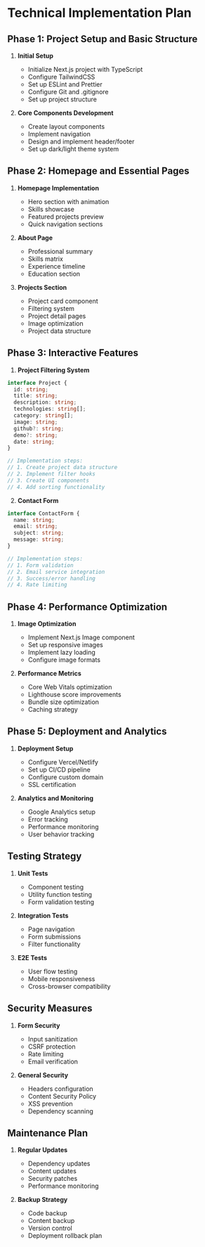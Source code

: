 # Technical Implementation Plan

## Phase 1: Project Setup and Basic Structure
1. **Initial Setup**
   - Initialize Next.js project with TypeScript
   - Configure TailwindCSS
   - Set up ESLint and Prettier
   - Configure Git and .gitignore
   - Set up project structure

2. **Core Components Development**
   - Create layout components
   - Implement navigation
   - Design and implement header/footer
   - Set up dark/light theme system

## Phase 2: Homepage and Essential Pages
1. **Homepage Implementation**
   - Hero section with animation
   - Skills showcase
   - Featured projects preview
   - Quick navigation sections

2. **About Page**
   - Professional summary
   - Skills matrix
   - Experience timeline
   - Education section

3. **Projects Section**
   - Project card component
   - Filtering system
   - Project detail pages
   - Image optimization
   - Project data structure

## Phase 3: Interactive Features
1. **Project Filtering System**
```typescript
interface Project {
  id: string;
  title: string;
  description: string;
  technologies: string[];
  category: string[];
  image: string;
  github?: string;
  demo?: string;
  date: string;
}

// Implementation steps:
// 1. Create project data structure
// 2. Implement filter hooks
// 3. Create UI components
// 4. Add sorting functionality
```

2. **Contact Form**
```typescript
interface ContactForm {
  name: string;
  email: string;
  subject: string;
  message: string;
}

// Implementation steps:
// 1. Form validation
// 2. Email service integration
// 3. Success/error handling
// 4. Rate limiting
```

## Phase 4: Performance Optimization
1. **Image Optimization**
   - Implement Next.js Image component
   - Set up responsive images
   - Implement lazy loading
   - Configure image formats

2. **Performance Metrics**
   - Core Web Vitals optimization
   - Lighthouse score improvements
   - Bundle size optimization
   - Caching strategy

## Phase 5: Deployment and Analytics
1. **Deployment Setup**
   - Configure Vercel/Netlify
   - Set up CI/CD pipeline
   - Configure custom domain
   - SSL certification

2. **Analytics and Monitoring**
   - Google Analytics setup
   - Error tracking
   - Performance monitoring
   - User behavior tracking

## Testing Strategy
1. **Unit Tests**
   - Component testing
   - Utility function testing
   - Form validation testing

2. **Integration Tests**
   - Page navigation
   - Form submissions
   - Filter functionality

3. **E2E Tests**
   - User flow testing
   - Mobile responsiveness
   - Cross-browser compatibility

## Security Measures
1. **Form Security**
   - Input sanitization
   - CSRF protection
   - Rate limiting
   - Email verification

2. **General Security**
   - Headers configuration
   - Content Security Policy
   - XSS prevention
   - Dependency scanning

## Maintenance Plan
1. **Regular Updates**
   - Dependency updates
   - Content updates
   - Security patches
   - Performance monitoring

2. **Backup Strategy**
   - Code backup
   - Content backup
   - Version control
   - Deployment rollback plan
